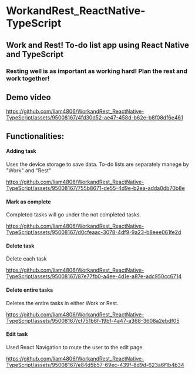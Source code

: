  # WorkandRest_ReactNative-TypeScript

## Work and Rest! To-do list app using React Native and TypeScript

### Resting well is as important as working hard! Plan the rest and work together!

## Demo video
https://github.com/liam4806/WorkandRest_ReactNative-TypeScript/assets/95008167/4fd30d52-ae47-458d-b62e-b8f08df6e461

## Functionalities:

#### Adding task
Uses the device storage to save data.
To-do lists are separately manege by "Work" and "Rest"

https://github.com/liam4806/WorkandRest_ReactNative-TypeScript/assets/95008167/755b8671-de55-4d9e-b2ea-adda0db70b8e

#### Mark as complete
Completed tasks will go under the not completed tasks.

https://github.com/liam4806/WorkandRest_ReactNative-TypeScript/assets/95008167/d0cfeaac-3078-4df9-9a23-b8eee061fe2d


#### Delete task
Delete each task


https://github.com/liam4806/WorkandRest_ReactNative-TypeScript/assets/95008167/87e77fb0-a4ee-4d1e-a87e-adc950cc6714


#### Delete entire tasks
Deletes the entire tasks in either Work or Rest.


https://github.com/liam4806/WorkandRest_ReactNative-TypeScript/assets/95008167/cf751b6f-19bf-4a47-a368-3608a2ebdf05


#### Edit task
Used React Navigation to route the user to the edit page.

https://github.com/liam4806/WorkandRest_ReactNative-TypeScript/assets/95008167/e84d5b57-69ec-439f-8d9d-623a6f1b4b34
